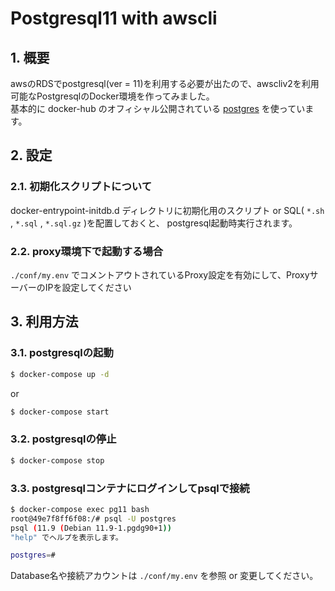 # Postgresql11 with awscli

##  1. 概要

awsのRDSでpostgresql(ver = 11)を利用する必要が出たので、awscliv2を利用可能なPostgresqlのDocker環境を作ってみました。  
基本的に docker-hub のオフィシャル公開されている [postgres](https://hub.docker.com/_/postgres) を使っています。

## 2. 設定


### 2.1. 初期化スクリプトについて

docker-entrypoint-initdb.d ディレクトリに初期化用のスクリプト or SQL( `*.sh` , `*.sql` , `*.sql.gz` )を配置しておくと、
postgresql起動時実行されます。

### 2.2. proxy環境下で起動する場合

`./conf/my.env` でコメントアウトされているProxy設定を有効にして、ProxyサーバーのIPを設定してください


## 3. 利用方法

### 3.1. postgresqlの起動

```bash
$ docker-compose up -d
```

or

```bash
$ docker-compose start
```

### 3.2. postgresqlの停止

```bash
$ docker-compose stop
```


### 3.3. postgresqlコンテナにログインしてpsqlで接続

```bash
$ docker-compose exec pg11 bash
root@49e7f8ff6f08:/# psql -U postgres
psql (11.9 (Debian 11.9-1.pgdg90+1))
"help" でヘルプを表示します。

postgres=#
```

Database名や接続アカウントは `./conf/my.env` を参照 or 変更してください。

